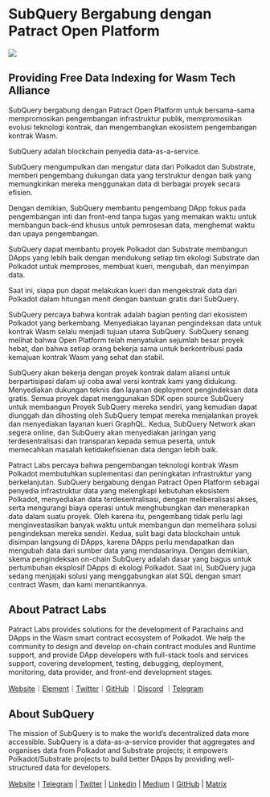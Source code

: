 # SubQuery Bergabung dengan Patract Open Platform

![](https://miro.medium.com/max/1400/0*0inUQ8U1g9auTjfU)

## Providing Free Data Indexing for Wasm Tech Alliance

SubQuery bergabung dengan Patract Open Platform untuk bersama-sama mempromosikan pengembangan infrastruktur publik, mempromosikan evolusi teknologi kontrak, dan mengembangkan ekosistem pengembangan kontrak Wasm.

SubQuery adalah blockchain penyedia data-as-a-service.

SubQuery mengumpulkan dan mengatur data dari Polkadot dan Substrate, memberi pengembang dukungan data yang terstruktur dengan baik yang memungkinkan mereka menggunakan data di berbagai proyek secara efisien.

Dengan demikian, SubQuery membantu pengembang DApp fokus pada pengembangan inti dan front-end tanpa tugas yang memakan waktu untuk membangun back-end khusus untuk pemrosesan data, menghemat waktu dan upaya pengembangan.

SubQuery dapat membantu proyek Polkadot dan Substrate membangun DApps yang lebih baik dengan mendukung setiap tim ekologi Substrate dan Polkadot untuk memproses, membuat kueri, mengubah, dan menyimpan data.

Saat ini, siapa pun dapat melakukan kueri dan mengekstrak data dari Polkadot dalam hitungan menit dengan bantuan gratis dari SubQuery.

SubQuery percaya bahwa kontrak adalah bagian penting dari ekosistem Polkadot yang berkembang. Menyediakan layanan pengindeksan data untuk kontrak Wasm selalu menjadi tujuan utama SubQuery. SubQuery senang melihat bahwa Open Platform telah menyatukan sejumlah besar proyek hebat, dan bahwa setiap orang bekerja sama untuk berkontribusi pada kemajuan kontrak Wasm yang sehat dan stabil.

SubQuery akan bekerja dengan proyek kontrak dalam aliansi untuk berpartisipasi dalam uji coba awal versi kontrak kami yang didukung. Menyediakan dukungan teknis dan layanan deployment pengindeksan data gratis. Semua proyek dapat menggunakan SDK open source SubQuery untuk membangun Proyek SubQuery mereka sendiri, yang kemudian dapat diunggah dan dihosting oleh SubQuery tempat mereka menjalankan proyek dan menyediakan layanan kueri GraphQL. Kedua, SubQuery Network akan segera online, dan SubQuery akan menyediakan jaringan yang terdesentralisasi dan transparan kepada semua peserta, untuk memecahkan masalah ketidakefisienan data dengan lebih baik.

Patract Labs percaya bahwa pengembangan teknologi kontrak Wasm Polkadot membutuhkan suplementasi dan peningkatan infrastruktur yang berkelanjutan. SubQuery bergabung dengan Patract Open Platform sebagai penyedia infrastruktur data yang melengkapi kebutuhan ekosistem Polkadot, menyediakan data terdesentralisasi, dengan meliberalisasi akses, serta mengurangi biaya operasi untuk menghubungkan dan menerapkan data dalam suatu proyek. Oleh karena itu, pengembang tidak perlu lagi menginvestasikan banyak waktu untuk membangun dan memelihara solusi pengindeksan mereka sendiri. Kedua, sulit bagi data blockchain untuk disimpan langsung di DApps, karena DApps perlu mendapatkan dan mengubah data dari sumber data yang mendasarinya. Dengan demikian, skema pengindeksan on-chain SubQuery adalah dasar yang bagus untuk pertumbuhan eksplosif DApps di ekologi Polkadot. Saat ini, SubQuery juga sedang menjajaki solusi yang menggabungkan alat SQL dengan smart contract Wasm, dan kami menantikannya.

## About Patract Labs

Patract Labs provides solutions for the development of Parachains and DApps in the Wasm smart contract ecosystem of Polkadot. We help the community to design and develop on-chain contract modules and Runtime support, and provide DApp developers with full-stack tools and services support, covering development, testing, debugging, deployment, monitoring, data provider, and front-end development stages.

[Website](https://patract.io/)｜[Element](https://app.element.io/#/room/#PatractLabsDev:matrix.org)｜[Twitter](https://twitter.com/PatractLabs)｜[GitHub](https://github.com/patractlabs) ｜[Discord](https://discord.gg/yMRMqcAb24) ｜[Telegram](https://t.me/patract)

## About SubQuery

The mission of SubQuery is to make the world’s decentralized data more accessible. SubQuery is a data-as-a-service provider that aggregates and organises data from Polkadot and Substrate projects; it empowers Polkadot/Substrate projects to build better DApps by providing well-structured data for developers.

[Website](https://www.subquery.network/)丨[Telegram](https://t.me/subquerynetwork) | [Twitter](https://twitter.com/subquerynetwork) | [Linkedin](https://www.linkedin.com/company/subquery) | [Medium](https://subquery.medium.com/)丨[GitHub](https://github.com/subquery/subql) | [Matrix](https://matrix.to/#/#subquery:matrix.org)

